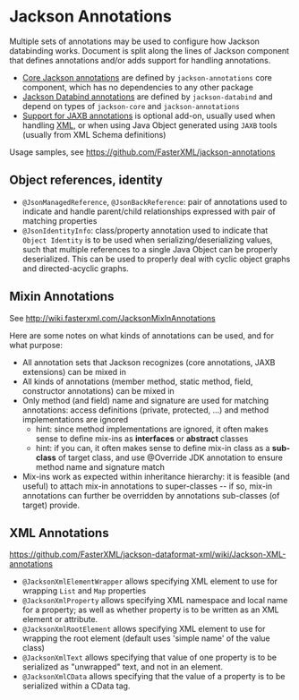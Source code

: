 # Jackson Annotations

Multiple sets of annotations may be used to configure how Jackson databinding works.
Document is split along the lines of Jackson component that defines annotations and/or adds support for handling annotations.

* [Core Jackson annotations](https://github.com/FasterXML/jackson-annotations/wiki/Jackson-Annotations) are defined by `jackson-annotations` core component, which has no dependencies to any other package
* [Jackson Databind annotations](https://github.com/FasterXML/jackson-databind/wiki/Databind-Annotations) are defined by `jackson-databind` and depend on types of `jackson-core` and `jackson-annotations`
* [Support for JAXB annotations](https://github.com/FasterXML/jackson-module-jaxb-annotations/) is optional add-on, usually used when handling [XML](https://github.com/FasterXML/jackson-datatype-xml), or when using Java Object generated using `JAXB` tools (usually from XML Schema definitions)

Usage samples, see https://github.com/FasterXML/jackson-annotations


## Object references, identity

* `@JsonManagedReference`, `@JsonBackReference`: pair of annotations used to indicate and handle parent/child relationships expressed with pair of matching properties
* `@JsonIdentityInfo`: class/property annotation used to indicate that `Object Identity` is to be used when serializing/deserializing values, such that multiple references to a single Java Object can be properly deserialized. This can be used to properly deal with cyclic object graphs and directed-acyclic graphs.


## Mixin Annotations

See http://wiki.fasterxml.com/JacksonMixInAnnotations

Here are some notes on what kinds of annotations can be used, and for what purpose:

- All annotation sets that Jackson recognizes (core annotations, JAXB extensions) can be mixed in
- All kinds of annotations (member method, static method, field, constructor annotations) can be mixed in
- Only method (and field) name and signature are used for matching annotations: access definitions (private, protected, ...) and method implementations are ignored
    - hint: since method implementations are ignored, it often makes sense to define mix-ins as **interfaces** or **abstract** classes
    - hint: if you can, it often makes sense to define mix-in class as a **sub-class** of target class, and use @Override JDK annotation to ensure method name and signature match
- Mix-ins work as expected within inheritance hierarchy: it is feasible (and useful) to attach mix-in annotations to super-classes -- if so, mix-in annotations can further be overridden by annotations sub-classes (of target) provide.


## XML Annotations

https://github.com/FasterXML/jackson-dataformat-xml/wiki/Jackson-XML-annotations

- `@JacksonXmlElementWrapper` allows specifying XML element to use for wrapping `List` and `Map` properties
- `@JacksonXmlProperty` allows specifying XML namespace and local name for a property; as well as whether property is to be written as an XML element or attribute.
- `@JacksonXmlRootElement` allows specifying XML element to use for wrapping the root element (default uses 'simple name' of the value class)
- `@JacksonXmlText` allows specifying that value of one property is to be serialized as "unwrapped" text, and not in an element.
- `@JacksonXmlCData` allows specifying that the value of a property is to be serialized within a CData tag.
